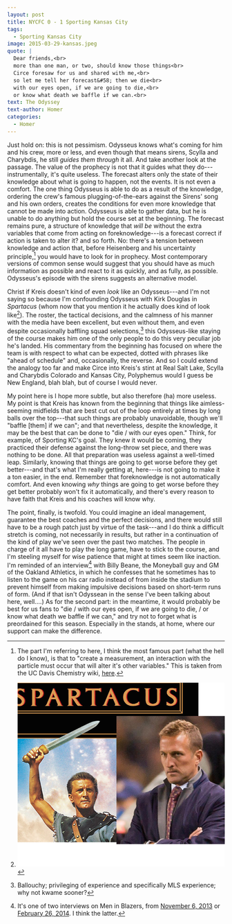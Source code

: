 ```yaml
---
layout: post
title: NYCFC 0 - 1 Sporting Kansas City 
tags: 
  - Sporting Kansas City
image: 2015-03-29-kansas.jpeg
quote: |
  Dear friends,<br>
  more than one man, or two, should know those things<br>
  Circe foresaw for us and shared with me,<br>
  so let me tell her forecast&#58; then we die<br>
  with our eyes open, if we are going to die,<br>
  or know what death we baffle if we can.<br>
text: The Odyssey 
text-author: Homer 
categories: 
  - Homer
---
```


Just hold on: this is not pessimism. Odysseus knows what's coming for him and his crew, more or less, and even though that means sirens, Scylla and Charybdis, he still *guides them through* it all. And take another look at the passage. The value of the prophecy is not that it guides what they do---instrumentally, it's quite useless. The forecast alters only the state of their knowledge about what is going to happen, not the events. It is not even a comfort. The one thing Odysseus is able to do as a result of the knowledge, ordering the crew's famous plugging-of-the-ears against the Sirens' song and his own orders, creates the conditions for even more knowledge that cannot be made into action. Odysseus is able to gather data, but he is unable to do anything but hold the course set at the beginning. The forecast remains pure, a structure of knowledge that *will be* without the extra variables that come from acting on foreknowledge---is a forecast correct if action is taken to alter it? and so forth. No: there's a tension between knowledge and action that, before Heisenberg and his uncertainty principle,[^3]  you would have to look for in prophecy.<!--break--> Most contemporary versions of common sense would suggest that you should have as much information as possible and react to it as quickly, and as fully, as possible. Odysseus's episode with the sirens suggests an alternative model.

Christ if Kreis doesn't kind of even *look* like an Odysseus---and I'm not saying so because I'm confounding Odysseus with Kirk Douglas in *Spartacus* (whom now that you mention it he actually does kind of look like[^1]). The roster, the tactical decisions, and the calmness of his manner with the media have been excellent, but even without them, and  even despite occasionally baffling squad selections,[^2] this Odysseus-like staying of the course makes him one of the only people to do this very peculiar job he's landed. His commentary from the beginning has focused on where the team is with respect to what can be expected, dotted with phrases like "ahead of schedule" and, occasionally, the reverse. And so I could extend the analogy too far and make Circe into Kreis's stint at Real Salt Lake, Scylla and Charybdis Colorado and Kansas City, Polyphemus would I guess be New England, blah blah, but of course I would never. 

My point here is I hope more subtle, but also therefore (ha) more useless. My point is that Kreis has known from the beginning that things like aimless-seeming midfields that are best cut out of the loop entirely at times by long balls over the top---that such things are probably unavoidable, though we'll "baffle [them] if we can"; and that nevertheless, despite the knowledge, it may be the best that can be done to "die / with our eyes open." Think, for example, of Sporting KC's goal. They knew it would be coming, they practiced their defense against the long-throw set piece, and there was nothing to be done. All that preparation was useless against a well-timed leap. Similarly, knowing that things are going to get worse before they get better---and that's what I'm really getting at, here---is not going to make it a ton easier, in the end. Remember that foreknowledge is not automatically comfort. And even knowing *why* things are going to get worse before they get better probably won't fix it automatically, and there's every reason to have faith that Kreis and his coaches will know why.

The point, finally, is twofold. You could imagine an ideal management, guarantee the best coaches and the perfect decisions, and there would still have to be a rough patch just by virtue of the task---and I do think a difficult stretch is coming, not necessarily in results, but rather in a continuation of the kind of play we've seen over the past two matches. The people in charge of it all have to play the long game, have to stick to the course, and I'm steeling myself for wise patience that might at times seem like inaction. I'm reminded of an interview[^4] with Billy Beane, the Moneyball guy and GM of the Oakland Athletics, in which he confesses that he sometimes has to listen to the game on his car radio instead of from inside the stadium to prevent himself from making impulsive decisions based on short-term runs of form. (And if that isn't Odyssean in the sense I've been talking about here, well....) As for the second part: in the meantime, it would probably be best for us fans to "die / with our eyes open, if we are going to die, / or know what death we baffle if we can," and try not to forget what is preordained for this season. Especially in the stands, at home, where our support can make the difference. 

[^1]: ![Side-by-side photo of Kirk Douglas and Jason Kreis](/images/kreisacus.png)

[^2]: Ballouchy; privileging of experience and specifically MLS experience; why not kwame sooner?

[^3]: The part I'm referring to here, I think the most famous part (what the hell do I know), is that to "create a measurement, an interaction with the particle must occur that will alter it's other variables." This is taken from the UC Davis Chemistry wiki, [here](http://chemwiki.ucdavis.edu/Physical_Chemistry/Quantum_Mechanics/02._Fundamental_Concepts_of_Quantum_Mechanics/Heisenberg%27s_Uncertainty_Principle). 

[^4]: It's one of two interviews on Men in Blazers, from [November 6, 2013](http://grantland.com/the-triangle/men-in-blazers-special-guest-billy-beane/) or [February 26, 2014](http://grantland.com/the-triangle/men-in-blazers-with-special-guest-billy-beane/). I think the latter.

